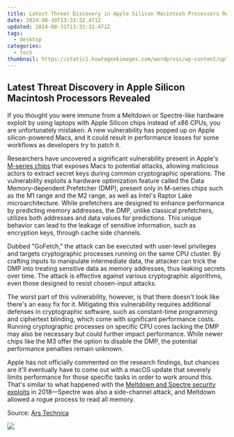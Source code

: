```yaml
---
title: Latest Threat Discovery in Apple Silicon Macintosh Processors Revealed
date: 2024-08-30T13:33:32.471Z
updated: 2024-08-31T13:33:32.471Z
tags:
  - desktop
categories:
  - tech
thumbnail: https://static1.howtogeekimages.com/wordpress/wp-content/uploads/2024/01/macbook-air.jpg
---
```


## Latest Threat Discovery in Apple Silicon Macintosh Processors Revealed

If you thought you were immune from a Meltdown or Spectre-like hardware exploit by using laptops with Apple Silicon chips instead of x86 CPUs, you are unfortunately mistaken. A new vulnerability has popped up on Apple silicon-powered Macs, and it could result in performance losses for some workflows as developers try to patch it.

 Researchers have uncovered a significant vulnerability present in Apple's [M-series chips](https://facebook-record-videos.techidaily.com/updated-the-comprehensive-handbook-of-youtube-views-and-financial-growth/) that exposes Macs to potential attacks, allowing malicious actors to extract secret keys during common cryptographic operations. The vulnerability exploits a hardware optimization feature called the Data Memory-dependent Prefetcher (DMP), present only in M-series chips such as the M1 range and the M2 range, as well as Intel's Raptor Lake microarchitecture. While prefetchers are designed to enhance performance by predicting memory addresses, the DMP, unlike classical prefetchers, utilizes both addresses and data values for predictions. This unique behavior can lead to the leakage of sensitive information, such as encryption keys, through cache side channels.

 Dubbed "GoFetch," the attack can be executed with user-level privileges and targets cryptographic processes running on the same CPU cluster. By crafting inputs to manipulate intermediate data, the attacker can trick the DMP into treating sensitive data as memory addresses, thus leaking secrets over time. The attack is effective against various cryptographic algorithms, even those designed to resist chosen-input attacks.

 The worst part of this vulnerability, however, is that there doesn't look like there's an easy fix for it. Mitigating this vulnerability requires additional defenses in cryptographic software, such as constant-time programming and ciphertext blinding, which come with significant performance costs. Running cryptographic processes on specific CPU cores lacking the DMP may also be necessary but could further impact performance. While newer chips like the M3 offer the option to disable the DMP, the potential performance penalties remain unknown.

 Apple has not officially commented on the research findings, but chances are it'll eventually have to come out with a macOS update that severely limits performance for those specific tasks in order to work around this. That's similar to what happened with the [Meltdown and Spectre security exploits](https://technical-tips.techidaily.com/fixing-motherboard-error-codes-and-bios-issues-during-computer-startup/) in 2018—Spectre was also a side-channel attack, and Meltdown allowed a rogue process to read all memory.

 Source: [Ars Technica](https://arstechnica.com/security/2024/03/hackers-can-extract-secret-encryption-keys-from-apples-mac-chips/)

<ins class="adsbygoogle"
     style="display:block"
     data-ad-format="autorelaxed"
     data-ad-client="ca-pub-7571918770474297"
     data-ad-slot="1223367746"></ins>



<ins class="adsbygoogle"
     style="display:block"
     data-ad-client="ca-pub-7571918770474297"
     data-ad-slot="8358498916"
     data-ad-format="auto"
     data-full-width-responsive="true"></ins>



<!-- affiliate ads begin -->
<a href="https://store.advancedwebranking.com/order/checkout.php?PRODS=4715051&QTY=1&AFFILIATE=108875&CART=1"><img src="https://secure.avangate.com/images/merchant/14edc6ebfdae2e23bbed83d67f50e983/products/33_awr%20logo.png" border="0"></a>
<!-- affiliate ads end -->